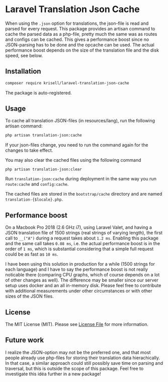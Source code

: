 # Laravel Translation Json Cache

When using the `.json` option for translations, the json-file is read and parsed for every request. This package provides an artisan command to cache the parsed data as a php-file, pretty much the same was as routes and configs can be cached. This gives a performance boost since no JSON-parsing has to be done and the opcache can be used. The actual performance boost depends on the size of the translation file and the disk speed, see below.

## Installation
```bash
composer require krisell/laravel-translation-json-cache
```

The package is auto-registered.

## Usage
To cache all translation JSON-files (in resources/lang), run the following artisan command:
```bash
php artisan translation-json:cache
```

If your json-files change, you need to run the command again for the changes to take effect.

You may also clear the cached files using the following command

```
php artisan translation-json:clear
```

Run `translation-json:cache` during deployment in the same way you run `route:cache` and `config:cache`.

The cached files are stored in the `bootstrap/cache` directory and are named `translation-{$locale}.php`.

## Performance boost
On a Macbook Pro 2018 (2.6 GHz i7), using Laravel Valet, and having a JSON translation file of 1500 strings (real strings of varying length), the first call to `__("A")` during a request takes about `1.2 ms`. Enabling this package and the same call takes `0.08 ms`, i.e. the actual performance boost is in the order of `1 ms`, which is substantial considering that a simple full request could be as fast as `10 ms`.

I have been using this solution in production for a while (1500 strings for each language) and I have to say the performance boost is not really noticable there (comparing CPU graphs, which of course depends on a lot of other changes as well). The difference may be smaller since our server setup uses docker and an all in-memory disk. Please feel free to contribute with additional measurements under other circumstances or with other sizes of the JSON files.

## License

The MIT License (MIT). Please see [License File](LICENSE.md) for more information.

## Future work
I realize the JSON-option may not be the preferred one, and that most people already use php-files for storing their translation data hierachically. In that case, a similar approach could still possibly save time on parsing and traversal, but this is outside the scope of this package. Feel free to investigate this idéa further in a new package!
